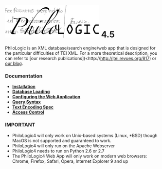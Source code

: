 ![alt text](www/app/assets/img/philo.png) 4.5
===========

PhiloLogic is an XML database/search engine/web app that is designed 
for the particular difficulties of TEI XML.  For a more theoretical 
description, you can refer to [our research publications](<http://http://jtei.revues.org/817) or [our blog](<http://artfl.blogspot.com>).


### Documentation ###
* [**Installation**](docs/installation.md)
* [**Database Loading**](docs/database_loading.md)
* [**Configuring the Web Application**](docs/configure_web_app.md)
* [**Query Syntax**](docs/query_syntax.md)
* [**Text Encoding Spec**](docs/encoding_spec.md)
* [**Access Control**](docs/access_control.md)


### IMPORTANT ###
* PhiloLogic4 will only work on Unix-based systems (Linux, *BSD) though MacOS is not supported and guaranteed to work.
* PhiloLogic4 will only run on the Apache Webserver
* PhiloLogic4 needs to run on Python 2.6 or 2.7
* The PhiloLogic4 Web App will only work on modern web browsers: Chrome, Firefox, Safari, Opera, Internet Explorer 9 and up
